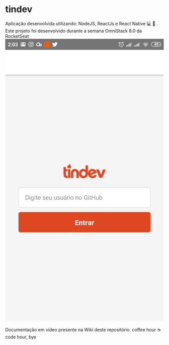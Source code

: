 # tindev
Aplicação desenvolvida utilizando: NodeJS, ReactJs e React Native :computer: :iphone: . Este projeto foi desenvolvido durante a semana OmniStack 8.0 da RocketSeat
![Tindev Login](/img/login.jpg)

Documentação em vídeo presente na Wiki deste repositório. coffee hour :coffee: code hour, bye
